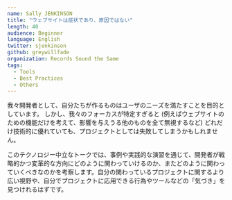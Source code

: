 ```yaml
---
name: Sally JENKINSON
title: "ウェブサイトは症状であり、原因ではない"
length: 40
audience: Beginner
language: English
twitter: sjenkinson
github: greywillfade
organization: Records Sound the Same
tags:
  - Tools
  - Best Practices
  - Others
---
```

我々開発者として、自分たちが作るものはユーザのニーズを満たすことを目的としています。
しかし、我々のフォーカスが特定すぎると (例えばウェブサイトのための機能だけを考えて、影響を与えうる他のものを全て無視するなど) どれだけ技術的に優れていても、プロジェクトとしては失敗してしまうかもしれません。

このテクノロジー中立なトークでは、事例や実践的な演習を通じて、開発者が戦略的かつ変革的な方向にどのように関わっていけるのか、またどのように関わっていくべきなのかを考察します。自分の関わっているプロジェクトに関するより広い視野や、自分でプロジェクトに応用できる行為やツールなどの「気づき」を見つけれるはずです。
